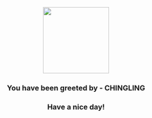 <p align="center">
            <img src="https://raw.githubusercontent.com/PokeAPI/sprites/master/sprites/pokemon/433.png" width="150" height="150">
          </p>
          <h3 align="center">You have been greeted by - <b>CHINGLING</b></h3>
          <h3 align="center">Have a nice day!</h3>
